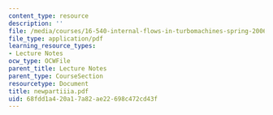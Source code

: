 ```yaml
---
content_type: resource
description: ''
file: /media/courses/16-540-internal-flows-in-turbomachines-spring-2006/68fdd1a420a17a82ae22698c472cd43f_newpartiiia.pdf
file_type: application/pdf
learning_resource_types:
- Lecture Notes
ocw_type: OCWFile
parent_title: Lecture Notes
parent_type: CourseSection
resourcetype: Document
title: newpartiiia.pdf
uid: 68fdd1a4-20a1-7a82-ae22-698c472cd43f
---
```

